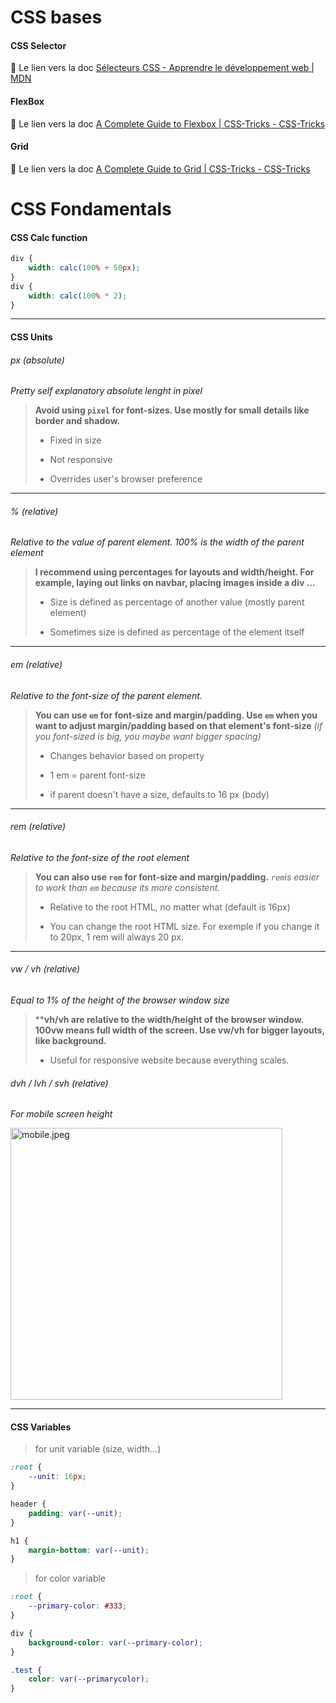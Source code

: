 # CSS bases

#### CSS Selector

📑 Le lien vers la doc [Sélecteurs CSS - Apprendre le développement web | MDN](https://developer.mozilla.org/fr/docs/Learn/CSS/Building_blocks/Selectors)

#### FlexBox

📑 Le lien vers la doc [A Complete Guide to Flexbox | CSS-Tricks - CSS-Tricks](https://css-tricks.com/snippets/css/a-guide-to-flexbox/)

#### Grid

📑 Le lien vers la doc [A Complete Guide to Grid | CSS-Tricks - CSS-Tricks](https://css-tricks.com/snippets/css/complete-guide-grid/)

# CSS Fondamentals

#### CSS Calc function

```css
div {
    width: calc(100% + 50px);
}
div {
    width: calc(100% * 2);
}
```

---

#### CSS Units

###### px (absolute)

*Pretty self explanatory absolute lenght in pixel*

> **Avoid using `pixel` for font-sizes. Use mostly for small details like border and shadow.**
> 
> - Fixed in size
> 
> - Not responsive
> 
> - Overrides user's browser preference

---

###### % (relative)

*Relative to the value of parent element. 100% is the width of the parent element*

> **I recommend using percentages for layouts and width/height. For example, laying out links on navbar, placing images inside a div ...**
> 
> - Size is defined as percentage of another value (mostly parent element)
> 
> - Sometimes size is defined as percentage of the element itself

---

###### em (relative)

*Relative to the font-size of the parent element.*

> **You can use `em` for font-size and margin/padding. Use `em` when you want to adjust margin/padding based on that element's font-size** *(if you font-sized is big, you maybe want bigger spacing)*
> 
> - Changes behavior based on property
> 
> - 1 em = parent font-size
> 
> - if parent doesn't have a size, defaults to 16 px (body)

---

###### rem (relative)

*Relative to the font-size of the root element*

> **You can also use `rem` for font-size and margin/padding.** *`rem`is easier to work than `em` because its more consistent.*
> 
> - Relative to the root HTML, no matter what (default is 16px)
> 
> - You can change the root HTML size. For exemple if you change it to 20px,
>   1 rem will always 20 px.

---

###### vw / vh (relative)

*Equal to 1% of the height of the browser window size*

> ****vh/vh are relative to the width/height of the browser window. 100vw means full width of the screen. Use vw/vh for bigger layouts, like background.**
> 
> - Useful for responsive website because everything scales.

###### dvh / lvh / svh (relative)

*For mobile screen height*

<img title="" src="mobile.jpeg" alt="mobile.jpeg" width="435">

---

#### CSS Variables

> for unit variable (size, width...)

```css
:root {
    --unit: 16px;
}

header {
    padding: var(--unit);
}

h1 {
    margin-bottom: var(--unit);
}
```

> for color variable

```css
:root {
    --primary-color: #333;
}

div {
    background-color: var(--primary-color);
}

.test {
    color: var(--primarycolor);
}
```
